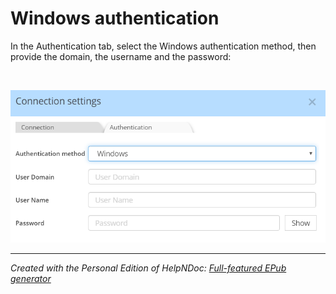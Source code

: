 # Windows authentication

In the Authentication tab, select the Windows authentication method, then provide the domain, the username and the password:

&nbsp;

![Image](<lib/SQL%20Server%20-%20Windows%20Authentication.png>)


***
_Created with the Personal Edition of HelpNDoc: [Full-featured EPub generator](<https://www.helpndoc.com/create-epub-ebooks>)_
